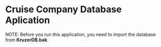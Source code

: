 # Cruise Company Database Aplication

NOTE: Before you run this application, you need to import the database from <b>KruzerDB.bak</b>.
